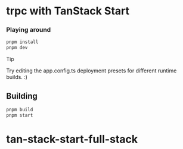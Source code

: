 # trpc with TanStack Start

### Playing around

```bash
pnpm install
pnpm dev
```

> [!TIP]
> Try editing the app.config.ts deployment presets for different runtime builds. :)

## Building

```bash
pnpm build
pnpm start
```
# tan-stack-start-full-stack
